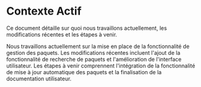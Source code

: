 # Contexte Actif

Ce document détaille sur quoi nous travaillons actuellement, les modifications récentes et les étapes à venir.

Nous travaillons actuellement sur la mise en place de la fonctionnalité de gestion des paquets. Les modifications récentes incluent l'ajout de la fonctionnalité de recherche de paquets et l'amélioration de l'interface utilisateur. Les étapes à venir comprennent l'intégration de la fonctionnalité de mise à jour automatique des paquets et la finalisation de la documentation utilisateur.
